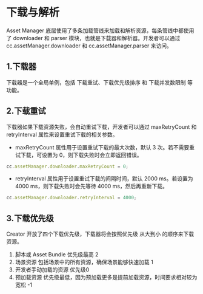 # 下载与解析
Asset Manager 底层使用了多条加载管线来加载和解析资源，每条管线中都使用了 downloader 和 parser 模块，也就是下载器和解析器。开发者可以通过 cc.assetManager.downloader 和 cc.assetManager.parser 来访问。

## 1.下载器

下载器是一个全局单例，包括 下载重试、下载优先级排序 和 下载并发数限制 等功能。

## 2.下载重试
下载器如果下载资源失败，会自动重试下载，开发者可以通过 maxRetryCount 和 retryInterval 属性来设置重试下载的相关参数。

- maxRetryCount 属性用于设置重试下载的最大次数，默认 3 次。若不需要重试下载，可设置为 0，则下载失败时会立即返回错误。
```js
cc.assetManager.downloader.maxRetryCount = 0;
```

- retryInterval 属性用于设置重试下载的间隔时间，默认 2000 ms。若设置为 4000 ms，则下载失败时会先等待 4000 ms，然后再重新下载。
```js
cc.assetManager.downloader.retryInterval = 4000;
```

## 3.下载优先级
Creator 开放了四个下载优先级，下载器将会按照优先级 从大到小 的顺序来下载资源。

1. 脚本或 Asset Bundle	优先级最高 2
2. 场景资源	包括场景中的所有资源，确保场景能够快速加载 1
3. 开发者手动加载的资源	优先级0
4. 预加载资源	优先级最低，因为预加载更多是提前加载资源，时间要求相对较为宽松 -1


